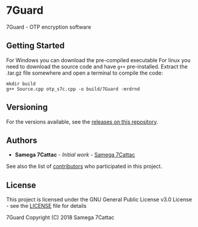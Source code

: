 # 7Guard
7Guard - OTP encryption software

## Getting Started

For Windows you can download the pre-compiled executable
For linux you need to download the source code and have `g++` pre-installed.
Extract the .tar.gz file somewhere and open a terminal to compile the code:

```
mkdir build
g++ Source.cpp otp_s7c.cpp -o build/7Guard -mrdrnd
```

## Versioning

For the versions available, see the [releases on this repository](https://github.com/Samega7Cattac/7Guard-Core/releases). 

## Authors

* **Samega 7Cattac** - *Initial work* - [Samega 7Cattac](https://github.com/Samega7Cattac)

See also the list of [contributors](https://github.com/Samega7Cattac/7Guard-Core/graphs/contributors) who participated in this project.

## License

This project is licensed under the GNU General Public License v3.0 License - see the [LICENSE](LICENSE) file for details


7Guard Copyright (C) 2018 Samega 7Cattac
